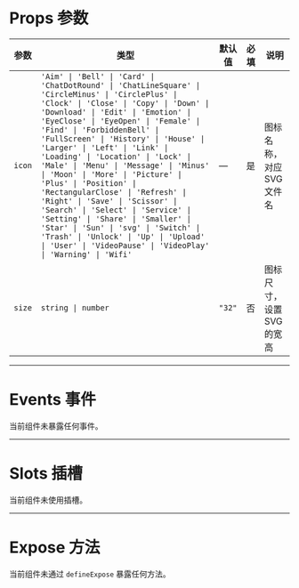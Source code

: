 # Props 参数

| 参数  | 类型                                                                                                                                                                                                                                                                                                                                                                                                                                                                                                                                                                                                                                                                                                                                                                                                                                                                                                                                                                                                                                                                                                                                                                                                                                                                                                                                                                                                 | 默认值  | 必填 | 说明             |
|-------|------------------------------------------------------------------------------------------------------------------------------------------------------------------------------------------------------------------------------------------------------------------------------------------------------------------------------------------------------------------------------------------------------------------------------------------------------------------------------------------------------------------------------------------------------------------------------------------------------------------------------------------------------------------------------------------------------------------------------------------------------------------------------------------------------------------------------------------------------------------------------------------------------------------------------------------------------------------------------------------------------------------------------------------------------------------------------------------------------------------------------------------------------------------------------------------------------------------------------------------------------------------------------------------------------------------------------------------------------------------------------------------------------------------------------------------------------------------------------------------------------------------------------------------------------------------------------------------------------------------------------------------------------|--------|------|------------------|
| `icon` | `'Aim' \| 'Bell' \| 'Card' \| 'ChatDotRound' \| 'ChatLineSquare' \| 'CircleMinus' \| 'CirclePlus' \| 'Clock' \| 'Close' \| 'Copy' \| 'Down' \| 'Download' \| 'Edit' \| 'Emotion' \| 'EyeClose' \| 'EyeOpen' \| 'Female' \| 'Find' \| 'ForbiddenBell' \| 'FullScreen' \| 'History' \| 'House' \| 'Larger' \| 'Left' \| 'Link' \| 'Loading' \| 'Location' \| 'Lock' \| 'Male' \| 'Menu' \| 'Message' \| 'Minus' \| 'Moon' \| 'More' \| 'Picture' \| 'Plus' \| 'Position' \| 'RectangularClose' \| 'Refresh' \| 'Right' \| 'Save' \| 'Scissor' \| 'Search' \| 'Select' \| 'Service' \| 'Setting' \| 'Share' \| 'Smaller' \| 'Star' \| 'Sun' \| 'svg' \| 'Switch' \| 'Trash' \| 'Unlock' \| 'Up' \| 'Upload' \| 'User' \| 'VideoPause' \| 'VideoPlay' \| 'Warning' \| 'Wifi'` | —      | 是  | 图标名称，对应 SVG 文件名 |
| `size` | `string \| number`                                                                                                                                                                                                                                                                                                                                                                                                                                                                                                                                                                                                                                                                                                                                                                                                                                                                                                                                                                                                                                                                                                                                                                                                                                                                                                                                                                                     | `"32"` | 否  | 图标尺寸，设置 SVG 的宽高 |

---

# Events 事件

当前组件未暴露任何事件。

---

# Slots 插槽

当前组件未使用插槽。

---

# Expose 方法

当前组件未通过 `defineExpose` 暴露任何方法。